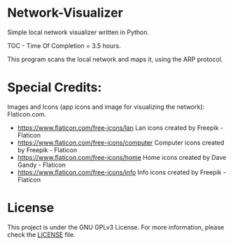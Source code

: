 # Network-Visualizer
 Simple local network visualizer written in Python.

 TOC - Time Of Completion = 3.5 hours.

 This program scans the local network and maps it, using the ARP protocol.

# Special Credits:
Images and Icons (app icons and image for visualizing the network): Flaticon.com.
 - https://www.flaticon.com/free-icons/lan Lan icons created by Freepik - Flaticon
 - https://www.flaticon.com/free-icons/computer Computer icons created by Freepik - Flaticon
 - https://www.flaticon.com/free-icons/home Home icons created by Dave Gandy - Flaticon
 - https://www.flaticon.com/free-icons/info Info icons created by Freepik - Flaticon

# License
This project is under the GNU GPLv3 License. For more information, please check the [LICENSE](./LICENSE) file.